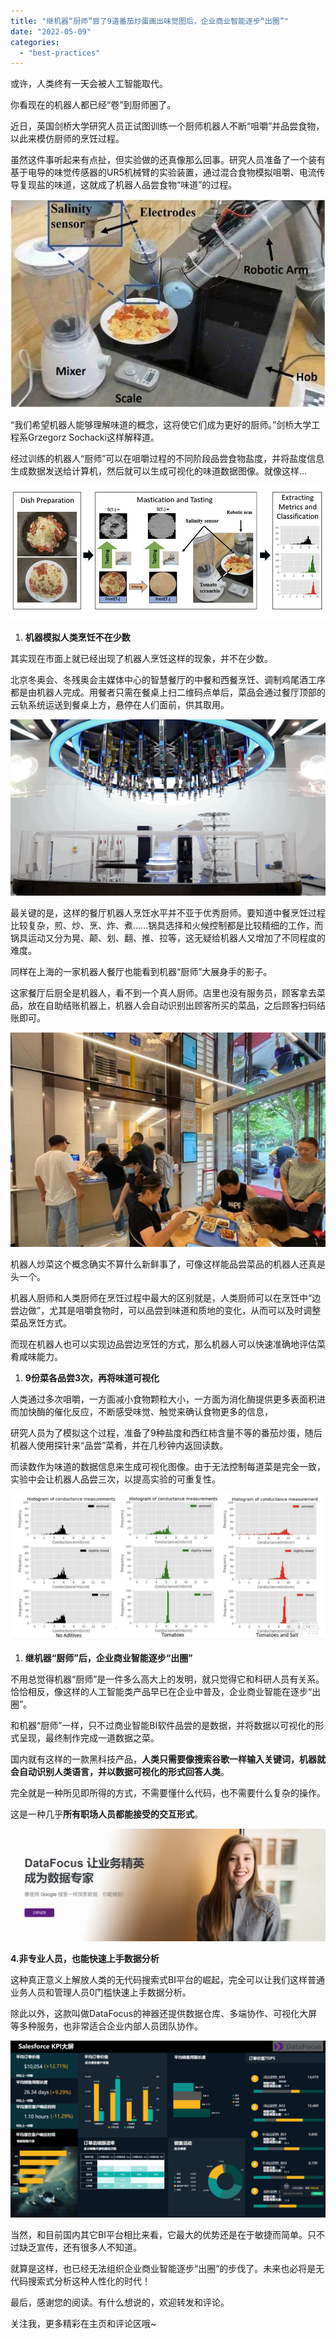 ```yaml
---
title: "继机器“厨师”尝了9道番茄炒蛋画出味觉图后，企业商业智能逐步“出圈”"
date: "2022-05-09"
categories: 
  - "best-practices"
---
```


或许，人类终有一天会被人工智能取代。

你看现在的机器人都已经“卷”到厨师圈了。

近日，英国剑桥大学研究人员正试图训练一个厨师机器人不断“咀嚼”并品尝食物，以此来模仿厨师的烹饪过程。

虽然这件事听起来有点扯，但实验做的还真像那么回事。研究人员准备了一个装有基于电导的味觉传感器的UR5机械臂的实验装置，通过混合食物模拟咀嚼、电流传导复现盐的味道，这就成了机器人品尝食物“味道”的过程。

![IMG_256](images/1652108359-img_256.jpeg)

“我们希望机器人能够理解味道的概念，这将使它们成为更好的厨师。”剑桥大学工程系Grzegorz Sochacki这样解释道。

经过训练的机器人“厨师”可以在咀嚼过程的不同阶段品尝食物盐度，并将盐度信息生成数据发送给计算机，然后就可以生成可视化的味道数据图像。就像这样...

![IMG_256](images/1652108360-img_256.png)

1. **机器模拟人类烹饪不在少数**

其实现在市面上就已经出现了机器人烹饪这样的现象，并不在少数。

北京冬奥会、冬残奥会主媒体中心的智慧餐厅的中餐和西餐烹饪、调制鸡尾酒工序都是由机器人完成。用餐者只需在餐桌上扫二维码点单后，菜品会通过餐厅顶部的云轨系统运送到餐桌上方，悬停在人们面前，供其取用。

![IMG_256](images/1652108366-img_256.gif)

最关键的是，这样的餐厅机器人烹饪水平并不亚于优秀厨师。要知道中餐烹饪过程比较复杂，煎、炒、烹、炸、煮......锅具选择和火候控制都是比较精细的工作，而锅具运动又分为晃、颠、划、翻、推、拉等，这无疑给机器人又增加了不同程度的难度。

同样在上海的一家机器人餐厅也能看到机器“厨师”大展身手的影子。

这家餐厅后厨全是机器人，看不到一个真人厨师。店里也没有服务员，顾客拿去菜品，放在自助结账机器上，机器人会自动识别出顾客所买的菜品，之后顾客扫码结账即可。

![IMG_256](images/1652108368-img_256.jpeg)

机器人炒菜这个概念确实不算什么新鲜事了，可像这样能品尝菜品的机器人还真是头一个。

机器人厨师和人类厨师在烹饪过程中最大的区别就是，人类厨师可以在烹饪中“边尝边做”，尤其是咀嚼食物时，可以品尝到味道和质地的变化，从而可以及时调整菜品烹饪方式。

而现在机器人也可以实现边品尝边烹饪的方式，那么机器人可以快速准确地评估菜肴咸味能力。

1. **9份菜各品尝3次，再将味道可视化**

人类通过多次咀嚼，一方面减小食物颗粒大小，一方面为消化酶提供更多表面积进而加快酶的催化反应，不断感受味觉、触觉来确认食物更多的信息，

研究人员为了模拟这个过程，准备了9种盐度和西红柿含量不等的番茄炒蛋，随后机器人使用探针来“品尝”菜肴，并在几秒钟内返回读数。

而读数作为味道的数据信息来生成可视化图像。由于无法控制每道菜是完全一致，实验中会让机器人品尝三次，以提高实验的可重复性。

![IMG_256](images/1652108369-img_256.jpeg)

1. **继机器“厨师”后，企业商业智能逐步“出圈”**

不用总觉得机器“厨师”是一件多么高大上的发明，就只觉得它和科研人员有关系。恰恰相反，像这样的人工智能类产品早已在企业中普及，企业商业智能在逐步“出圈”。

和机器“厨师”一样，只不过商业智能BI软件品尝的是数据，并将数据以可视化的形式呈现，最终制作完成一道数据之菜。

国内就有这样的一款黑科技产品，**人类只需要像搜索谷歌一样输入关键词，机器就会自动识别人类语言，并以数据可视化的形式回答人类**。

完全就是一种所见即所得的方式，不需要懂什么代码，也不需要什么复杂的操作。

这是一种几乎**所有职场人员都能接受的交互形式**。

![1652087604(1)](images/1652108370-16520876041.png)

**4.非专业人员，也能快速上手数据分析**

这种真正意义上解放人类的无代码搜索式BI平台的崛起，完全可以让我们这样普通业务人员和管理人员0门槛快速上手数据分析。

除此以外，这款叫做DataFocus的神器还提供数据仓库、多端协作、可视化大屏等多种服务，也非常适合企业内部人员团队协作。

![](images/1652108387-word-image.png)

当然，和目前国内其它BI平台相比来看，它最大的优势还是在于敏捷而简单。只不过缺乏宣传，还有很多人不知道。

就算是这样，也已经无法组织企业商业智能逐步“出圈”的步伐了。未来也必将是无代码搜索式分析这种人性化的时代！

最后，感谢您的阅读。有什么想说的，欢迎转发和评论。

关注我，更多精彩在主页和评论区哦~
